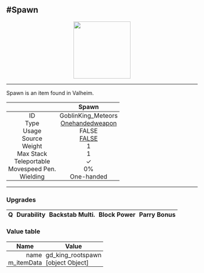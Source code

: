 <meta property="og:title" content="Spawn - MoreValheim" /><meta property="og:type" content="website" /><meta property="og:image" content="/assets/spawn.png" /><meta property="og:description" content="Spawn is an item found in Valheim." /><meta name="theme-color" content="#546D78"><meta name="twitter:card" content="summary_large_image">
#Spawn
-------------
<style>img {width:20px;}.tb {width:150px;display: block;margin-left: auto;margin-right: auto;}</style>

<style>.md-typeset table:not([class]) th:not([align]) {min-width:unset!important;}</style>
<style>td{padding:0em 0.3em!important;text-align:center!important;border-left:.05rem solid var(--md-default-fg-color--lightest)}</style>

<style>th{padding:0.1em 0.3em!important;text-align:center!important;font-weight:bold}</style>

<style>pre{text-align:right!important}</style>
<style>table tr td:first-child {border-left: 0;};</style>

<figure><img src="/assets/spawn.png" class="tb" /><figcaption><small></small></figcaption></figure>

-------------

Spawn is an item found in Valheim.

|        | Spawn              |
| ----------- | ------------------------------------ |
| ID |GoblinKing_Meteors
| Type | [Onehandedweapon](../../types/onehandedweapon)
| Usage | FALSE<br>
| Source | [FALSE](../../items/false)
| Weight | 1 |
| Max Stack | 1 |
| Teleportable | ✓
| Movespeed Pen. | 0%
| Wielding | One-handed


-------------

### Upgrades
| Q | Durability | Backstab Multi. | Block Power | Parry Bonus
| - | - | - | - | - 


### Value table
| Name | Value
| - | - |
| <div style="text-align:right">name</div> | <div style="text-align:left">gd_king_rootspawn</div> | 
| <div style="text-align:right">m_itemData</div> | <div style="text-align:left">[object Object]</div> | 